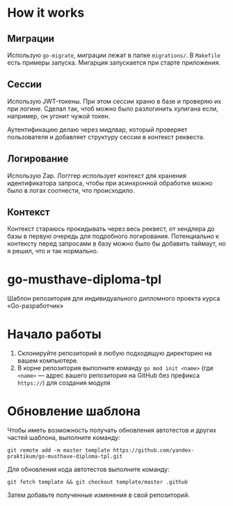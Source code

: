 # How it works

## Миграции
Использую `go-migrate`, миграции лежат в папке `migrations/`. В `Makefile` есть примеры запуска. Мигарция запускается при старте приложения.

## Сессии
Использую JWT-токены. При этом сессии храню в базе и проверяю их при логине. Сделал так, чтоб можно было разлогинить хулигана если, например, он угонит чужой токен.

Аутентификацию делаю через мидлвар, который проверяет пользователя и добавляет структуру сессии в контекст реквеста.

## Логирование
Использую Zap. Логггер использует контекст для хранения идентификатора запроса, чтобы при асинхронной обработке можно было в логах соотнести, что происходило.

## Контекст
Контекст стараюсь прокидывать через весь реквест, от хендлера до базы в первую очередь для подробного логирования. Потенциально к контексту перед запросами в базу можно было бы добавить таймаут, но я решил, что и так нормально.

# go-musthave-diploma-tpl

Шаблон репозитория для индивидуального дипломного проекта курса «Go-разработчик»

# Начало работы

1. Склонируйте репозиторий в любую подходящую директорию на вашем компьютере.
2. В корне репозитория выполните команду `go mod init <name>` (где `<name>` — адрес вашего репозитория на GitHub без
   префикса `https://`) для создания модуля

# Обновление шаблона

Чтобы иметь возможность получать обновления автотестов и других частей шаблона, выполните команду:

```
git remote add -m master template https://github.com/yandex-praktikum/go-musthave-diploma-tpl.git
```

Для обновления кода автотестов выполните команду:

```
git fetch template && git checkout template/master .github
```

Затем добавьте полученные изменения в свой репозиторий.
